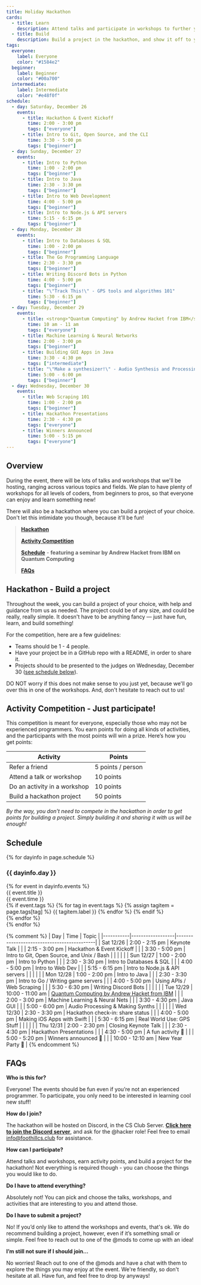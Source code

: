 ```yaml
---
title: Holiday Hackathon
cards:
  - title: Learn
    description: Attend talks and participate in workshops to further your coding skills, earn points, and win cool prizes! There's a lot to explore.
  - title: Build
    description: Build a project in the hackathon, and show it off to your friends! Do it just for fun, or compete with teams of 1 - 4 people for prizes!
tags:
  everyone:
    label: Everyone
    color: "#1584e2"
  beginner:
    label: Beginner
    color: "#00a700"
  intermediate:
    label: Intermediate
    color: "#e48f0f"
schedule:
  - day: Saturday, December 26
    events:
      - title: Hackathon & Event Kickoff
        time: 2:00 - 3:00 pm
        tags: ["everyone"]
      - title: Intro to Git, Open Source, and the CLI
        time: 3:30 - 5:00 pm
        tags: ["beginner"]
  - day: Sunday, December 27
    events:
      - title: Intro to Python
        time: 1:00 - 2:00 pm
        tags: ["beginner"]
      - title: Intro to Java
        time: 2:30 - 3:30 pm
        tags: ["beginner"]
      - title: Intro to Web Development
        time: 4:00 - 5:00 pm
        tags: ["beginner"]
      - title: Intro to Node.js & API servers
        time: 5:15 - 6:15 pm
        tags: ["beginner"]
  - day: Monday, December 28
    events:
      - title: Intro to Databases & SQL
        time: 1:00 - 2:00 pm
        tags: ["beginner"]
      - title: The Go Programming Language
        time: 2:30 - 3:30 pm
        tags: ["beginner"]
      - title: Writing Discord Bots in Python
        time: 4:00 - 5:00 pm
        tags: ["beginner"]
      - title: "\"Track This!\" - GPS tools and algorithms 101"
        time: 5:30 - 6:15 pm
        tags: ["beginner"]
  - day: Tuesday, December 29
    events:
      - title: <strong>"Quantum Computing" by Andrew Hacket from IBM</strong>
        time: 10 am - 11 am
        tags: ["everyone"]
      - title: Machine Learning & Neural Networks
        time: 2:00 - 3:00 pm
        tags: ["beginner"]
      - title: Building GUI Apps in Java
        time: 3:30 - 4:30 pm
        tags: ["intermediate"]
      - title: "\"Make a synthesizer!\" - Audio Synthesis and Processing"
        time: 5:00 - 6:00 pm
        tags: ["beginner"]
  - day: Wednesday, December 30
    events:
      - title: Web Scraping 101
        time: 1:00 - 2:00 pm
        tags: ["beginner"]
      - title: Hackathon Presentations
        time: 2:30 - 4:30 pm
        tags: ["everyone"]
      - title: Winners Announced
        time: 5:00 - 5:15 pm
        tags: ["everyone"]
---
```


## Overview

During the event, there will be lots of talks and workshops that we'll be hosting, ranging across various topics and fields. We plan to have plenty of workshops for all levels of coders, from beginners to pros, so that everyone can enjoy and learn something new!

There will also be a hackathon where you can build a project of your choice. Don't let this intimidate you though, because it'll be fun!

> [**Hackathon**](#hackathon---build-a-project)
>
> [**Activity Competition**](#activity-competition---just-participate)
>
> [**Schedule**](#schedule) - **featuring a seminar by Andrew Hacket from IBM on Quantum Computing**
>
> [**FAQs**](#faqs)

## Hackathon - Build a project

Throughout the week, you can build a project of your choice, with help and guidance from us as needed. The project could be of any size, and could be really, really simple. It doesn't have to be anything fancy — just have fun, learn, and build something!

For the competition, here are a few guidelines:

- Teams should be 1 - 4 people.
- Have your project be in a GitHub repo with a README, in order to share it.
- Projects should to be presented to the judges on Wednesday, December 30 ([see schedule below](#schedule)).

DO NOT worry if this does not make sense to you just yet, because we'll go over this in one of the workshops. And, don't hesitate to reach out to us!

## Activity Competition - Just participate!

This competition is meant for everyone, especially those who may not be experienced programmers. You earn points for doing all kinds of activities, and the participants with the most points will win a prize. Here’s how you get points:

| Activity                     | Points            |
|------------------------------|-------------------|
| Refer a friend               | 5 points / person |
| Attend a talk or workshop    | 10 points         |
| Do an activity in a workshop | 10 points         |
| Build a hackathon project    | 50 points         |

*By the way, you don't need to compete in the hackathon in order to get points for building a project. Simply building it and sharing it with us will be enough!*

## Schedule

<div class="schedule">
  {% for dayinfo in page.schedule %}
  <div class="day-container">
    <h3>{{ dayinfo.day }}</h3>
    {% for event in dayinfo.events %}
    <div class="event">
      <div class="title">
        {{ event.title }}
      </div>
      <div class="details-container">
        <div>{{ event.time }}</div>
        <div class="tags">
          {% if event.tags %}
            {% for tag in event.tags %}
              {% assign tagitem = page.tags[tag] %}
              <span class="tag" style="background-color: {{ tagitem.color }}">{{ tagitem.label }}</span>
            {% endfor %}
          {% endif %}
        </div>
      </div>
    </div>
    {% endfor %}
  </div>
  {% endfor %}
</div>

{% comment %}
| Day       | Time             | Topic                                      |
|-----------|------------------|--------------------------------------------|
| Sat 12/26 | 2:00 - 2:15 pm   | Keynote Talk                               |
|           | 2:15 - 3:00 pm   | Hackathon & Event Kickoff                  |
|           | 3:30 - 5:00 pm   | Intro to Git, Open Source, and Unix / Bash |
|           |                  |                                            |
| Sun 12/27 | 1:00 - 2:00 pm   | Intro to Python                            |
|           | 2:30 - 3:30 pm   | Intro to Databases & SQL                   |
|           | 4:00 - 5:00 pm   | Intro to Web Dev                           |
|           | 5:15 - 6:15 pm   | Intro to Node.js & API servers             |
|           |                  |                                            |
| Mon 12/28 | 1:00 - 2:00 pm   | Intro to Java                              |
|           | 2:30 - 3:30 pm   | Intro to Go / Writing game servers         |
|           | 4:00 - 5:00 pm   | Using APIs / Web Scraping                  |
|           | 5:30 - 6:30 pm   | Writing Discord Bots                       |
|           |                  |                                            |
| Tue 12/29 | 10:00 - 11:00 am | <ins>Quantum Computing by Andrew Hacket from IBM</ins> |
|           | 2:00 - 3:00 pm   | Machine Learning & Neural Nets             |
|           | 3:30 - 4:30 pm   | Java GUI                                   |
|           | 5:00 - 6:00 pm   | Audio Processing & Making Synths           |
|           |                  |                                            |
| Wed 12/30 | 2:30 - 3:30 pm   | Hackathon check-in: share status           |
|           | 4:00 - 5:00 pm   | Making iOS Apps with Swift                 |
|           | 5:30 - 6:15 pm   | Real World Use: GPS Stuff                  |
|           |                  |                                            |
| Thu 12/31 | 2:00 - 2:30 pm   | Closing Keynote Talk                       |
|           | 2:30 - 4:30 pm   | Hackathon Presentations                    |
|           | 4:30 - 5:00 pm   | A fun activity 🎉                           |
|           | 5:00 - 5:20 pm   | Winners announced 🥳                        |
|           | 10:00 - 12:10 am | New Year Party 🎉                           |
{% endcomment %}

## FAQs

**Who is this for?**

Everyone! The events should be fun even if you’re not an experienced programmer. To participate, you only need to be interested in learning cool new stuff!

**How do I join?**

The hackathon will be hosted on Discord, in the CS Club Server. [**Click here to join the Discord server**](https://discord.com/invite/graRNeE), and ask for the @hacker role! Feel free to email [info@foothillcs.club](mailto:info@foothillcs.club) for assistance.

**How can I participate?**

Attend talks and workshops, earn activity points, and build a project for the hackathon! Not everything is required though - you can choose the things you would like to do.

**Do I have to attend everything?**

Absolutely not! You can pick and choose the talks, workshops, and activities that are interesting to you and attend those.

**Do I have to submit a project?**

No! If you’d only like to attend the workshops and events, that's ok. We do recommend building a project, however, even if it’s something small or simple. Feel free to reach out to one of the @mods to come up with an idea!

**I’m still not sure if I should join…**

No worries! Reach out to one of the @mods and have a chat with them to explore the things you may enjoy at the event. We're friendly, so don't hesitate at all. Have fun, and feel free to drop by anyways!
